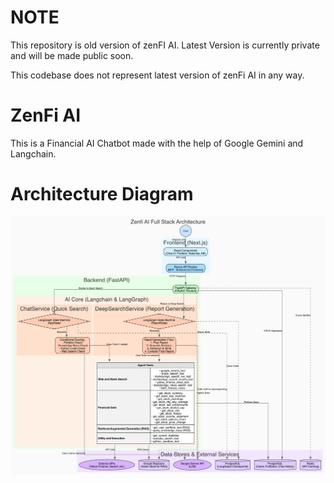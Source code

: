 # NOTE

This repository is old version of zenFI AI. Latest Version is currently private and will be made public soon. 

This codebase does not represent latest version of zenFi AI in any way. 


# ZenFi AI

This is a Financial AI Chatbot made with the help of Google Gemini and Langchain.

# Architecture Diagram

![Architecture Diagram](docs/zenfi_ai_architecture.png)
